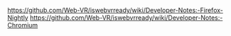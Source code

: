 https://github.com/Web-VR/iswebvrready/wiki/Developer-Notes:-Firefox-Nightly
https://github.com/Web-VR/iswebvrready/wiki/Developer-Notes:-Chromium